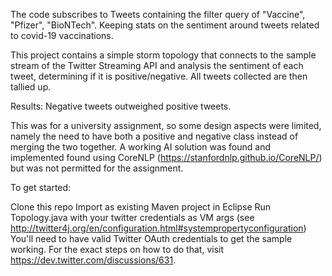 
The code subscribes to Tweets containing the filter query of "Vaccine", "Pfizer", "BioNTech". Keeping stats on the sentiment around tweets related to covid-19 vaccinations.

This project contains a simple storm topology that connects to the sample stream of the Twitter Streaming API and analysis the sentiment of each tweet, determining if it is positive/negative. All tweets collected are then tallied up.

Results: Negative tweets outweighed positive tweets.

This was for a university assignment, so some design aspects were limited, namely the need to have both a positive and negative class instead of merging the two together. A working AI solution was found and implemented found using CoreNLP (https://stanfordnlp.github.io/CoreNLP/) but was not permitted for the assignment.

To get started:

Clone this repo
Import as existing Maven project in Eclipse
Run Topology.java with your twitter credentials as VM args (see http://twitter4j.org/en/configuration.html#systempropertyconfiguration)
You'll need to have valid Twitter OAuth credentials to get the sample working. For the exact steps on how to do that, visit https://dev.twitter.com/discussions/631.
